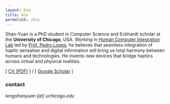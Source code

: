 ```yaml
---
layout: bio
title: bio
permalink: /bio
---
```


Shan-Yuan is a PhD student in Computer Science and Eckhardt scholar at the **University of Chicago**, USA. Working in [Human Computer Integration Lab](http://hci.cs.uchicago.edu/) led by [Prof. Pedro Lopes](http://plopes.org), he believes that seamless integration of haptic sensation and digital information will bring us total harmony between humans and technologies. He invents new devices that bridge haptics across virtual and physical realities.

[ [CV (PDF)](/assets/teng_cv.pdf) ] / [ [Google Scholar](https://scholar.google.com/citations?user=FOngQGAAAAAJ) ]

### contact

*tengshanyuan [at] uchicago.edu*